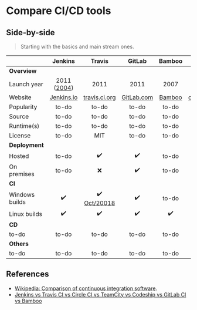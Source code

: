 # Compare CI/CD tools

## Side-by-side

> Starting with the basics and main stream ones.

| | Jenkins | Travis | GitLab | Bamboo | Circle CI |
| --- | :---: | :---: | :---: | :---: | :---: |
| **Overview** |
| Launch year | 2011 ([2004](https://en.wikipedia.org/wiki/Jenkins_(software))) | 2011 | 2011 | 2007 |
| Website | [Jenkins.io](https://jenkins.io/) | [travis.ci.org](https://travis-ci.org/) | [GitLab.com](https://about.gitlab.com/) | [Bamboo](https://www.atlassian.com/software/bamboo) | [circleci.com](https://circleci.com/)
| Popularity | to-do | to-do | to-do | to-do |
| Source | to-do | to-do | to-do | to-do | to-do |
| Runtime(s) | to-do | to-do | to-do | to-do | to-do |
| License | to-do | MIT | to-do | to-do | to-do |
| **Deployment** |
| Hosted | to-do | :heavy_check_mark: | :heavy_check_mark: | to-do |
| On premises | to-do | :x: | :heavy_check_mark: | to-do | to-do |
| **CI** |
| Windows builds | :heavy_check_mark: | :heavy_check_mark: [Oct/20018](https://blog.travis-ci.com/2018-10-11-windows-early-release) | :heavy_check_mark: | to-do | to-do |
| Linux builds | :heavy_check_mark: | :heavy_check_mark: | :heavy_check_mark: | :heavy_check_mark: | to-do |
| **CD** |
| to-do | to-do | to-do | to-do | to-do | to-do |
| **Others** |
| to-do | to-do | to-do | to-do | to-do | to-do |

## References

* [Wikipedia: Comparison of continuous integration software](https://en.wikipedia.org/wiki/Comparison_of_continuous_integration_software).
* [Jenkins vs Travis CI vs Circle CI vs TeamCity vs Codeship vs GitLab CI vs Bamboo
](https://blog.takipi.com/jenkins-vs-travis-ci-vs-circle-ci-vs-teamcity-vs-codeship-vs-gitlab-ci-vs-bamboo/)
